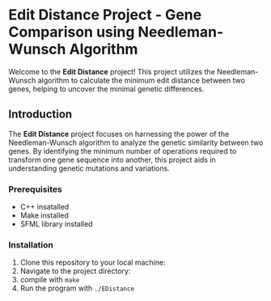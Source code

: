 
# Edit Distance Project - Gene Comparison using Needleman-Wunsch Algorithm

Welcome to the **Edit Distance** project! This project utilizes the Needleman-Wunsch algorithm to calculate the minimum edit distance between two genes, helping to uncover the minimal genetic differences.


## Introduction


The **Edit Distance** project focuses on harnessing the power of the Needleman-Wunsch algorithm to analyze the genetic similarity between two genes. By identifying the minimum number of operations required to transform one gene sequence into another, this project aids in understanding genetic mutations and variations.

### Prerequisites

- C++ insatalled
- Make installed
- SFML library installed

### Installation

1. Clone this repository to your local machine:
2. Navigate to the project directory:
3. compile with `make`
4. Run the program with `./EDistance`